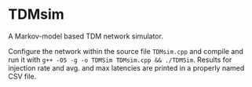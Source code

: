 # TDMsim
A Markov-model based TDM network simulator.

Configure the network within the source file `TDMsim.cpp` and compile and run it with `g++ -O5 -g -o TDMSim TDMsim.cpp && ./TDMSim`. Results for injection rate and avg. and max latencies are printed in a properly named CSV file.
